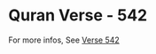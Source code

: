 # Quran Verse - 542 

For more infos, See [Verse 542](https://www.quranbookk.com/quran/search?q=542)